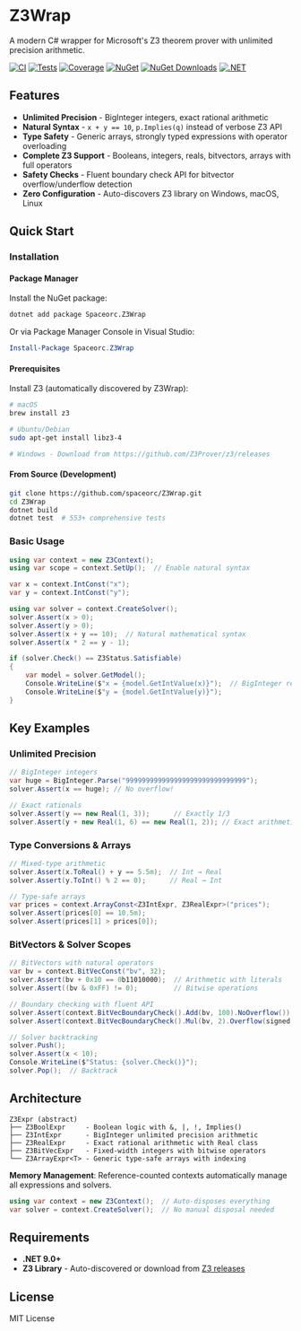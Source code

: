 # Z3Wrap

A modern C# wrapper for Microsoft's Z3 theorem prover with unlimited precision arithmetic.

[![CI](https://github.com/spaceorc/Z3Wrap/workflows/CI/badge.svg)](https://github.com/spaceorc/Z3Wrap/actions)
[![Tests](https://img.shields.io/endpoint?url=https://spaceorc.github.io/Z3Wrap/badges/tests.json)](https://github.com/spaceorc/Z3Wrap/actions)
[![Coverage](https://img.shields.io/endpoint?url=https://spaceorc.github.io/Z3Wrap/badges/coverage.json)](https://github.com/spaceorc/Z3Wrap/actions)
[![NuGet](https://img.shields.io/nuget/v/Spaceorc.Z3Wrap.svg)](https://www.nuget.org/packages/Spaceorc.Z3Wrap/)
[![NuGet Downloads](https://img.shields.io/nuget/dt/Spaceorc.Z3Wrap.svg)](https://www.nuget.org/packages/Spaceorc.Z3Wrap/)
[![.NET](https://img.shields.io/badge/.NET-9.0-blue.svg)]()

## Features

- **Unlimited Precision** - BigInteger integers, exact rational arithmetic
- **Natural Syntax** - `x + y == 10`, `p.Implies(q)` instead of verbose Z3 API
- **Type Safety** - Generic arrays, strongly typed expressions with operator overloading
- **Complete Z3 Support** - Booleans, integers, reals, bitvectors, arrays with full operators
- **Safety Checks** - Fluent boundary check API for bitvector overflow/underflow detection
- **Zero Configuration** - Auto-discovers Z3 library on Windows, macOS, Linux

## Quick Start

### Installation

#### Package Manager

Install the NuGet package:

```bash
dotnet add package Spaceorc.Z3Wrap
```

Or via Package Manager Console in Visual Studio:
```powershell
Install-Package Spaceorc.Z3Wrap
```

#### Prerequisites

Install Z3 (automatically discovered by Z3Wrap):

```bash
# macOS
brew install z3

# Ubuntu/Debian
sudo apt-get install libz3-4

# Windows - Download from https://github.com/Z3Prover/z3/releases
```

#### From Source (Development)

```bash
git clone https://github.com/spaceorc/Z3Wrap.git
cd Z3Wrap
dotnet build
dotnet test  # 553+ comprehensive tests
```

### Basic Usage

```csharp
using var context = new Z3Context();
using var scope = context.SetUp();  // Enable natural syntax

var x = context.IntConst("x");
var y = context.IntConst("y");

using var solver = context.CreateSolver();
solver.Assert(x > 0);
solver.Assert(y > 0);
solver.Assert(x + y == 10);  // Natural mathematical syntax
solver.Assert(x * 2 == y - 1);

if (solver.Check() == Z3Status.Satisfiable)
{
    var model = solver.GetModel();
    Console.WriteLine($"x = {model.GetIntValue(x)}");  // BigInteger result
    Console.WriteLine($"y = {model.GetIntValue(y)}");
}
```

## Key Examples

### Unlimited Precision
```csharp
// BigInteger integers
var huge = BigInteger.Parse("999999999999999999999999999999");
solver.Assert(x == huge); // No overflow!

// Exact rationals
solver.Assert(y == new Real(1, 3));      // Exactly 1/3
solver.Assert(y + new Real(1, 6) == new Real(1, 2)); // Exact arithmetic
```

### Type Conversions & Arrays
```csharp
// Mixed-type arithmetic
solver.Assert(x.ToReal() + y == 5.5m);  // Int → Real
solver.Assert(y.ToInt() % 2 == 0);      // Real → Int

// Type-safe arrays
var prices = context.ArrayConst<Z3IntExpr, Z3RealExpr>("prices");
solver.Assert(prices[0] == 10.5m);
solver.Assert(prices[1] > prices[0]);
```

### BitVectors & Solver Scopes
```csharp
// BitVectors with natural operators
var bv = context.BitVecConst("bv", 32);
solver.Assert(bv + 0x10 == 0b11010000);  // Arithmetic with literals
solver.Assert((bv & 0xFF) != 0);         // Bitwise operations

// Boundary checking with fluent API
solver.Assert(context.BitVecBoundaryCheck().Add(bv, 100).NoOverflow());
solver.Assert(context.BitVecBoundaryCheck().Mul(bv, 2).Overflow(signed: true));

// Solver backtracking
solver.Push();
solver.Assert(x < 10);
Console.WriteLine($"Status: {solver.Check()}");
solver.Pop();  // Backtrack
```

## Architecture

```
Z3Expr (abstract)
├── Z3BoolExpr     - Boolean logic with &, |, !, Implies()
├── Z3IntExpr      - BigInteger unlimited precision arithmetic
├── Z3RealExpr     - Exact rational arithmetic with Real class
├── Z3BitVecExpr   - Fixed-width integers with bitwise operators
└── Z3ArrayExpr<T> - Generic type-safe arrays with indexing
```

**Memory Management**: Reference-counted contexts automatically manage all expressions and solvers.

```csharp
using var context = new Z3Context();  // Auto-disposes everything
var solver = context.CreateSolver();  // No manual disposal needed
```

## Requirements

- **.NET 9.0+**
- **Z3 Library** - Auto-discovered or download from [Z3 releases](https://github.com/Z3Prover/z3/releases)

## License

MIT License